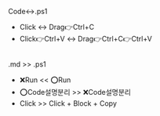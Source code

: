 Code↔️.ps1
- Click ↔️ Drag👉Ctrl+C
- Click👉Ctrl+V ↔️ Drag👉Ctrl+C👉Ctrl+V


##
.md >> .ps1
- ❌Run << ⭕Run
- ⭕Code설명분리 >> ❌Code설명분리
- Click >> Click + Block + Copy